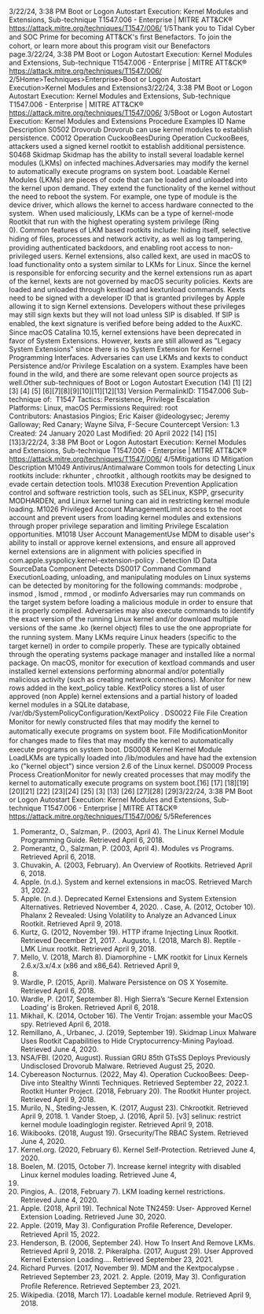 3/22/24, 3:38 PM Boot or Logon Autostart Execution: Kernel Modules and Extensions, Sub-technique T1547.006 - Enterprise | MITRE ATT&CK®
https://attack.mitre.org/techniques/T1547/006/ 1/5Thank you to Tidal Cyber and SOC Prime for becoming ATT&CK's ﬁrst Benefactors. To join the cohort, or learn more about this program visit our
Benefactors page.3/22/24, 3:38 PM Boot or Logon Autostart Execution: Kernel Modules and Extensions, Sub-technique T1547.006 - Enterprise | MITRE ATT&CK®
https://attack.mitre.org/techniques/T1547/006/ 2/5Home>Techniques>Enterprise>Boot or Logon Autostart Execution>Kernel Modules and Extensions3/22/24, 3:38 PM Boot or Logon Autostart Execution: Kernel Modules and Extensions, Sub-technique T1547.006 - Enterprise | MITRE ATT&CK®
https://attack.mitre.org/techniques/T1547/006/ 3/5Boot or Logon Autostart Execution: Kernel Modules and
Extensions
Procedure Examples
ID Name Description
S0502 Drovorub Drovorub can use kernel modules to establish persistence.
C0012 Operation
CuckooBeesDuring Operation CuckooBees, attackers used a signed kernel rootkit to establish additional
persistence.
S0468 Skidmap Skidmap has the ability to install several loadable kernel modules (LKMs) on infected machines.Adversaries may modify the kernel to automatically execute programs on system boot. Loadable Kernel Modules (LKMs) are pieces of code
that can be loaded and unloaded into the kernel upon demand. They extend the functionality of the kernel without the need to reboot the
system. For example, one type of module is the device driver, which allows the kernel to access hardware connected to the system. 
When used maliciously, LKMs can be a type of kernel-mode Rootkit that run with the highest operating system privilege (Ring 0). Common
features of LKM based rootkits include: hiding itself, selective hiding of ﬁles, processes and network activity, as well as log tampering,
providing authenticated backdoors, and enabling root access to non-privileged users.
Kernel extensions, also called kext, are used in macOS to load functionality onto a system similar to LKMs for Linux. Since the kernel is
responsible for enforcing security and the kernel extensions run as apart of the kernel, kexts are not governed by macOS security policies.
Kexts are loaded and unloaded through kextload and kextunload commands. Kexts need to be signed with a developer ID that is granted
privileges by Apple allowing it to sign Kernel extensions. Developers without these privileges may still sign kexts but they will not load unless
SIP is disabled. If SIP is enabled, the kext signature is veriﬁed before being added to the AuxKC.
Since macOS Catalina 10.15, kernel extensions have been deprecated in favor of System Extensions. However, kexts are still allowed as
"Legacy System Extensions" since there is no System Extension for Kernel Programming Interfaces.
Adversaries can use LKMs and kexts to conduct Persistence and/or Privilege Escalation on a system. Examples have been found in the wild,
and there are some relevant open source projects as well.Other sub-techniques of Boot or Logon Autostart Execution (14)
[1]
[2]
[3]
[4]
[5]
[6][7][8][9][10][11][12][13]
Version PermalinkID: T1547.006
Sub-technique of:  T1547
 
Tactics: Persistence, Privilege Escalation
 
Platforms: Linux, macOS
 
Permissions Required: root
Contributors: Anastasios Pingios; Eric Kaiser @ideologysec; Jeremy Galloway; Red Canary; Wayne Silva, F-Secure Countercept
Version: 1.3
Created: 24 January 2020
Last Modiﬁed: 20 April 2022
[14]
[15]
[13]3/22/24, 3:38 PM Boot or Logon Autostart Execution: Kernel Modules and Extensions, Sub-technique T1547.006 - Enterprise | MITRE ATT&CK®
https://attack.mitre.org/techniques/T1547/006/ 4/5Mitigations
ID Mitigation Description
M1049 Antivirus/Antimalware Common tools for detecting Linux rootkits include: rkhunter , chrootkit , although rootkits
may be designed to evade certain detection tools.
M1038 Execution Prevention Application control and software restriction tools, such as SELinux, KSPP, grsecurity
MODHARDEN, and Linux kernel tuning can aid in restricting kernel module loading.
M1026 Privileged Account
ManagementLimit access to the root account and prevent users from loading kernel modules and extensions
through proper privilege separation and limiting Privilege Escalation opportunities.
M1018 User Account
ManagementUse MDM to disable user's ability to install or approve kernel extensions, and ensure all
approved kernel extensions are in alignment with policies speciﬁed in
com.apple.syspolicy.kernel-extension-policy .
Detection
ID Data SourceData Component Detects
DS0017 Command Command
ExecutionLoading, unloading, and manipulating modules on Linux systems can be detected by
monitoring for the following commands: modprobe , insmod , lsmod , rmmod , or modinfo 
Adversaries may run commands on the target system before loading a malicious module in
order to ensure that it is properly compiled. Adversaries may also execute commands to
identify the exact version of the running Linux kernel and/or download multiple versions of the
same .ko (kernel object) ﬁles to use the one appropriate for the running system. Many LKMs
require Linux headers (speciﬁc to the target kernel) in order to compile properly. These are
typically obtained through the operating systems package manager and installed like a normal
package.
On macOS, monitor for execution of kextload commands and user installed kernel
extensions performing abnormal and/or potentially malicious activity (such as creating
network connections). Monitor for new rows added in the kext\_policy table. KextPolicy
stores a list of user approved (non Apple) kernel extensions and a partial history of loaded
kernel modules in a SQLite database, /var/db/SystemPolicyConfiguration/KextPolicy .
DS0022 File File Creation Monitor for newly constructed ﬁles that may modify the kernel to automatically execute
programs on system boot.
File
ModiﬁcationMonitor for changes made to ﬁles that may modify the kernel to automatically execute
programs on system boot.
DS0008 Kernel Kernel Module
LoadLKMs are typically loaded into /lib/modules and have had the extension .ko ("kernel object")
since version 2.6 of the Linux kernel. 
DS0009 Process Process
CreationMonitor for newly created processes that may modify the kernel to automatically execute
programs on system boot.[16] [17]
[18][19][20][21]
[22]
[23][24]
[25]
[3]
[13]
[26]
[27][28]
[29]3/22/24, 3:38 PM Boot or Logon Autostart Execution: Kernel Modules and Extensions, Sub-technique T1547.006 - Enterprise | MITRE ATT&CK®
https://attack.mitre.org/techniques/T1547/006/ 5/5References
1. Pomerantz, O., Salzman, P.. (2003, April 4). The Linux Kernel
Module Programming Guide. Retrieved April 6, 2018.
2. Pomerantz, O., Salzman, P. (2003, April 4). Modules vs
Programs. Retrieved April 6, 2018.
3. Chuvakin, A. (2003, February). An Overview of Rootkits.
Retrieved April 6, 2018.
4. Apple. (n.d.). System and kernel extensions in macOS.
Retrieved March 31, 2022.
5. Apple. (n.d.). Deprecated Kernel Extensions and System
Extension Alternatives. Retrieved November 4, 2020.
 . Case, A. (2012, October 10). Phalanx 2 Revealed: Using
Volatility to Analyze an Advanced Linux Rootkit. Retrieved
April 9, 2018.
7. Kurtz, G. (2012, November 19). HTTP iframe Injecting Linux
Rootkit. Retrieved December 21, 2017.
 . Augusto, I. (2018, March 8). Reptile - LMK Linux rootkit.
Retrieved April 9, 2018.
9. Mello, V. (2018, March 8). Diamorphine - LMK rootkit for Linux
Kernels 2.6.x/3.x/4.x (x86 and x86\_64). Retrieved April 9,
2018.
10. Wardle, P. (2015, April). Malware Persistence on OS X
Yosemite. Retrieved April 6, 2018.
11. Wardle, P. (2017, September 8). High Sierra’s ‘Secure Kernel
Extension Loading’ is Broken. Retrieved April 6, 2018.
12. Mikhail, K. (2014, October 16). The Ventir Trojan: assemble
your MacOS spy. Retrieved April 6, 2018.
13. Remillano, A., Urbanec, J. (2019, September 19). Skidmap
Linux Malware Uses Rootkit Capabilities to Hide
Cryptocurrency-Mining Payload. Retrieved June 4, 2020.
14. NSA/FBI. (2020, August). Russian GRU 85th GTsSS Deploys
Previously Undisclosed Drovorub Malware. Retrieved August
25, 2020.
15. Cybereason Nocturnus. (2022, May 4). Operation CuckooBees:
Deep-Dive into Stealthy Winnti Techniques. Retrieved
September 22, 2022.1 . Rootkit Hunter Project. (2018, February 20). The Rootkit
Hunter project. Retrieved April 9, 2018.
17. Murilo, N., Steding-Jessen, K. (2017, August 23). Chkrootkit.
Retrieved April 9, 2018.
1 . Vander Stoep, J. (2016, April 5). [v3] selinux: restrict kernel
module loadinglogin register. Retrieved April 9, 2018.
19. Wikibooks. (2018, August 19). Grsecurity/The RBAC System.
Retrieved June 4, 2020.
20. Kernel.org. (2020, February 6). Kernel Self-Protection.
Retrieved June 4, 2020.
21. Boelen, M. (2015, October 7). Increase kernel integrity with
disabled Linux kernel modules loading. Retrieved June 4,
2020.
22. Pingios, A.. (2018, February 7). LKM loading kernel
restrictions. Retrieved June 4, 2020.
23. Apple. (2018, April 19). Technical Note TN2459: User-
Approved Kernel Extension Loading. Retrieved June 30, 2020.
24. Apple. (2019, May 3). Conﬁguration Proﬁle Reference,
Developer. Retrieved April 15, 2022.
25. Henderson, B. (2006, September 24). How To Insert And
Remove LKMs. Retrieved April 9, 2018.
2 . Pikeralpha. (2017, August 29). User Approved Kernel
Extension Loading…. Retrieved September 23, 2021.
27. Richard Purves. (2017, November 9). MDM and the
Kextpocalypse . Retrieved September 23, 2021.
2 . Apple. (2019, May 3). Conﬁguration Proﬁle Reference.
Retrieved September 23, 2021.
29. Wikipedia. (2018, March 17). Loadable kernel module.
Retrieved April 9, 2018.